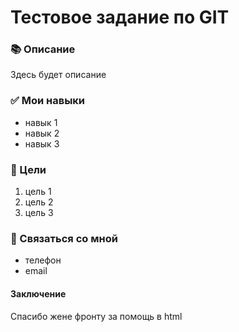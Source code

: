 <h1>Тестовое задание по GIT</h1>

<h3>📚 Описание</h3>
<p>Здесь будет описание</p>

<h3>✅ Мои навыки</h3>
<ul>
  <li>навык 1</li>
  <li>навык 2</li>
  <li>навык 3</li>
</ul>

<h3>🎯 Цели</h3>
<ol>
  <li>цель 1</li>
  <li>цель 2</li>
  <li>цель 3</li>
</ol>

<h3>🍻 Связаться со мной</h3>
<ul>
  <li>телефон</li>
  <li>email</li>
</ul>

<h4>Заключение</h4>
<p>Спасибо жене фронту за помощь в html</p>
